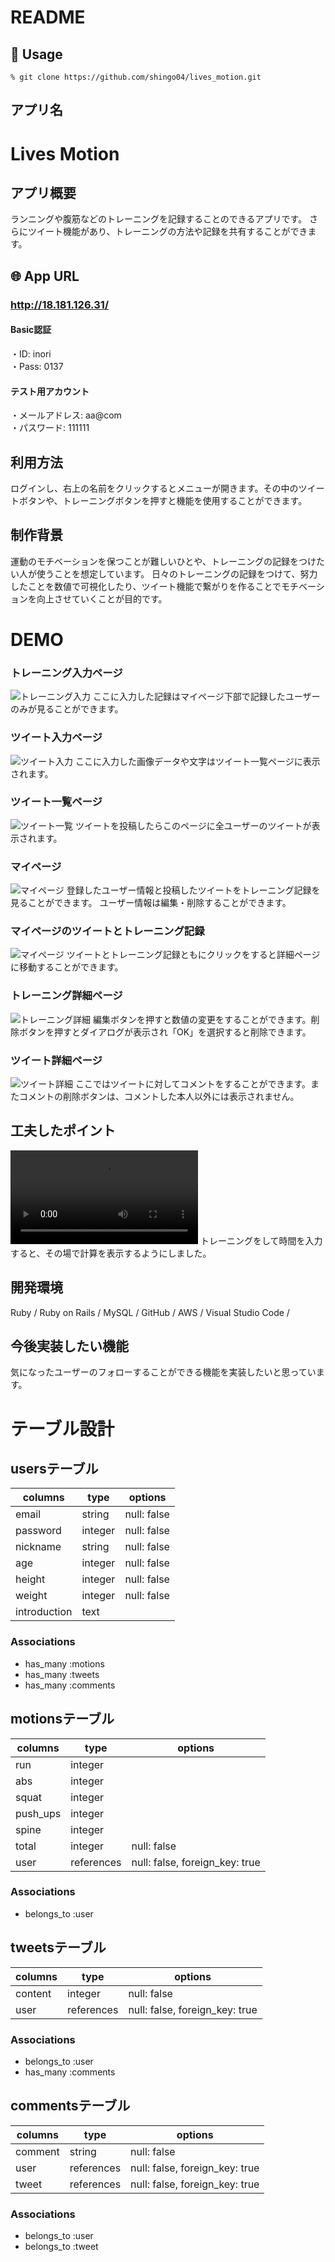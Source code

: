 # README

## 💬 Usage

`% git clone https://github.com/shingo04/lives_motion.git`

## アプリ名
# Lives Motion

## アプリ概要
ランニングや腹筋などのトレーニングを記録することのできるアプリです。
さらにツイート機能があり、トレーニングの方法や記録を共有することができます。

## 🌐 App URL

### http://18.181.126.31/

#### Basic認証
・ID: inori  
・Pass: 0137

#### テスト用アカウント
・メールアドレス: aa@com  
・パスワード: 111111

## 利用方法
ログインし、右上の名前をクリックするとメニューが開きます。その中のツイートボタンや、トレーニングボタンを押すと機能を使用することができます。

## 制作背景
運動のモチベーションを保つことが難しいひとや、トレーニングの記録をつけたい人が使うことを想定しています。
日々のトレーニングの記録をつけて、努力したことを数値で可視化したり、ツイート機能で繋がりを作ることでモチベーションを向上させていくことが目的です。

# DEMO
### トレーニング入力ページ
![トレーニング入力](motion-new.jpg)
ここに入力した記録はマイページ下部で記録したユーザーのみが見ることができます。

### ツイート入力ページ
![ツイート入力](tweet-new.jpg)
ここに入力した画像データや文字はツイート一覧ページに表示されます。

### ツイート一覧ページ
![ツイート一覧](index.jpg)
ツイートを投稿したらこのページに全ユーザーのツイートが表示されます。

### マイページ
![マイページ](user-show.png)
登録したユーザー情報と投稿したツイートをトレーニング記録を見ることができます。
ユーザー情報は編集・削除することができます。

### マイページのツイートとトレーニング記録
![マイページ](tweet-motion.png)
ツイートとトレーニング記録ともにクリックをすると詳細ページに移動することができます。

### トレーニング詳細ページ
![トレーニング詳細](motion-show.jpg)
編集ボタンを押すと数値の変更をすることができます。削除ボタンを押すとダイアログが表示され「OK」を選択すると削除できます。

### ツイート詳細ページ
![ツイート詳細](tweet-show.jpg)
ここではツイートに対してコメントをすることができます。またコメントの削除ボタンは、コメントした本人以外には表示されません。

## 工夫したポイント
![工夫](https://user-images.githubusercontent.com/76929752/109789071-495ea000-7c53-11eb-80e8-3490e33802bd.mp4
)
トレーニングをして時間を入力すると、その場で計算を表示するようにしました。

## 開発環境
Ruby / Ruby on Rails / MySQL / GitHub / AWS / Visual Studio Code /

## 今後実装したい機能
気になったユーザーのフォローすることができる機能を実装したいと思っています。

# テーブル設計

## usersテーブル

| columns      | type    | options     |
| ------------ | ------- | ----------- |
| email        | string  | null: false |
| password     | integer | null: false |
| nickname     | string  | null: false |
| age          | integer | null: false |
| height       | integer | null: false |
| weight       | integer | null: false |
| introduction | text    |             |

### Associations
- has_many :motions
- has_many :tweets
- has_many :comments

## motionsテーブル

| columns  | type       | options                        |
| -------- | ---------- | ------------------------------ |
| run      | integer    |                                |
| abs      | integer    |                                |
| squat    | integer    |                                |
| push_ups | integer    |                                |
| spine    | integer    |                                |
| total    | integer    | null: false                    |
| user     | references | null: false, foreign_key: true |

### Associations
- belongs_to :user

## tweetsテーブル

| columns | type       | options                        |
| ------- | ---------- | ------------------------------ |
| content | integer    | null: false                    |
| user    | references | null: false, foreign_key: true |


### Associations
- belongs_to :user
- has_many   :comments

## commentsテーブル

| columns | type       | options                        |
| ------- | ---------- | ------------------------------ |
| comment | string     | null: false                    |
| user    | references | null: false, foreign_key: true |
| tweet   | references | null: false, foreign_key: true |

### Associations
- belongs_to :user
- belongs_to :tweet
